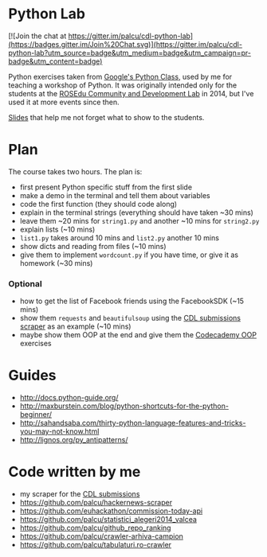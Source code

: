 # Python Lab

[![Join the chat at https://gitter.im/palcu/cdl-python-lab](https://badges.gitter.im/Join%20Chat.svg)](https://gitter.im/palcu/cdl-python-lab?utm_source=badge&utm_medium=badge&utm_campaign=pr-badge&utm_content=badge)

Python exercises taken from [Google's Python Class](https://developers.google.com/edu/python/), used by me for teaching a workshop of Python. It was originally intended only for the students at the [ROSEdu Community and Development Lab](http://cdl.rosedu.org/) in 2014, but I've used it at more events since then.

[Slides](https://docs.google.com/presentation/d/10lZyWTD_LPKHhQbQFfUnoe2Ng45K89wTlyFxXJkQuMU/pub?start=false&loop=false&delayms=60000) that help me not forget what to show to the students.

# Plan

The course takes two hours. The plan is:

* first present Python specific stuff from the first slide
* make a demo in the terminal and tell them about variables
* code the first function (they should code along)
* explain in the terminal strings (everything should have taken ~30 mins)
* leave them ~20 mins for `string1.py` and another ~10 mins for `string2.py`
* explain lists (~10 mins)
* `list1.py` takes around 10 mins and `list2.py` another 10 mins
* show dicts and reading from files (~10 mins)
* give them to implement `wordcount.py` if you have time, or give it as homework (~30 mins)

### Optional

* how to get the list of Facebook friends using the FacebookSDK (~15 mins)
* show them `requests` and `beautifulsoup` using the [CDL submissions scraper](https://github.com/palcu/convertor/blob/master/blog_post/parse_submissions.py) as an example (~10 mins)
* maybe show them OOP at the end and give them the [Codecademy OOP](http://www.codecademy.com/courses/python-intermediate-en-WL8e4/3/1?curriculum_id=4f89dab3d788890003000096) exercises

# Guides

* http://docs.python-guide.org/
* http://maxburstein.com/blog/python-shortcuts-for-the-python-beginner/
* http://sahandsaba.com/thirty-python-language-features-and-tricks-you-may-not-know.html
* http://lignos.org/py_antipatterns/

# Code written by me

* my scraper for the [CDL submissions](https://github.com/palcu/convertor/blob/master/blog_post/parse_submissions.py)
* https://github.com/palcu/hackernews-scraper
* https://github.com/euhackathon/commission-today-api
* https://github.com/palcu/statistici_alegeri2014_valcea
* https://github.com/palcu/github_repo_ranking
* https://github.com/palcu/crawler-arhiva-campion
* https://github.com/palcu/tabulaturi.ro-crawler
